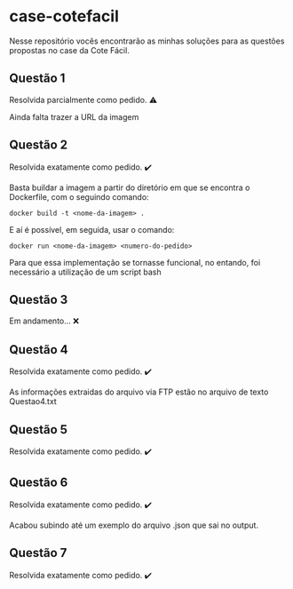 # case-cotefacil

Nesse repositório vocês encontrarão as minhas soluções para as questões propostas no case da Cote Fácil.

## Questão 1

Resolvida parcialmente como pedido. :warning:

Ainda falta trazer a URL da imagem

## Questão 2

Resolvida exatamente como pedido. :heavy_check_mark:

Basta buildar a imagem a partir do diretório em que se encontra o Dockerfile, com o seguindo comando:

```
docker build -t <nome-da-imagem> .
```

E aí é possível, em seguida, usar o comando:

```
docker run <nome-da-imagem> <numero-do-pedido>
```

Para que essa implementação se tornasse funcional, no entando, foi necessário a utilização de um script bash

## Questão 3

Em andamento... :x:

## Questão 4

Resolvida exatamente como pedido. :heavy_check_mark:

As informações extraidas do arquivo via FTP estão no arquivo de texto Questao4.txt

## Questão 5

Resolvida exatamente como pedido. :heavy_check_mark:

## Questão 6

Resolvida exatamente como pedido. :heavy_check_mark:

Acabou subindo até um exemplo do arquivo .json que sai no output.

## Questão 7

Resolvida exatamente como pedido. :heavy_check_mark:
